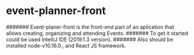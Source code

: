 # event-planner-front
####### Event-planer-front is the front-end part of an aplication that allows creating, organizing and attending Events. 
####### To get it started could be used IntelliJ IDE (2019.1.3 version).
####### Also should be installed node-v10.16.0., and React JS framework.  

